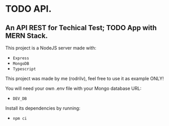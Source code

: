 # TODO API.

## An API REST for Techical Test; TODO App with MERN Stack.

This project is a NodeJS server made with:

- `Express`
- `MongoDB`
- `Typescript`

This project was made by me (rodrilv), feel free to use it as example ONLY!

You will need your own .env file with your Mongo database URL:

- `DEV_DB`

Install its dependencies by running:

- `npm ci`

